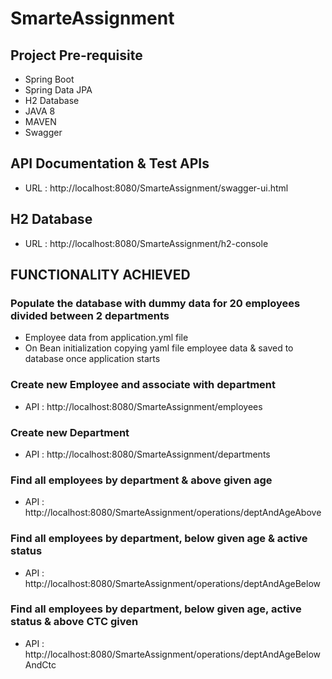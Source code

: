 # SmarteAssignment

## Project Pre-requisite 
- Spring Boot
- Spring Data JPA
- H2 Database
- JAVA 8
- MAVEN
- Swagger

## API Documentation & Test APIs
- URL : http://localhost:8080/SmarteAssignment/swagger-ui.html

## H2 Database
- URL : http://localhost:8080/SmarteAssignment/h2-console

## FUNCTIONALITY ACHIEVED

### Populate the database with dummy data for 20 employees divided between 2 departments
- Employee data from application.yml file
- On Bean initialization copying yaml file employee data & saved to database once application starts

### Create new Employee and associate with department
- API : http://localhost:8080/SmarteAssignment/employees

### Create new Department
- API : http://localhost:8080/SmarteAssignment/departments

### Find all employees by department & above given age
- API : http://localhost:8080/SmarteAssignment/operations/deptAndAgeAbove

### Find all employees by department, below given age & active status
- API : http://localhost:8080/SmarteAssignment/operations/deptAndAgeBelow

### Find all employees by department, below given age, active status & above CTC given
- API : http://localhost:8080/SmarteAssignment/operations/deptAndAgeBelowAndCtc